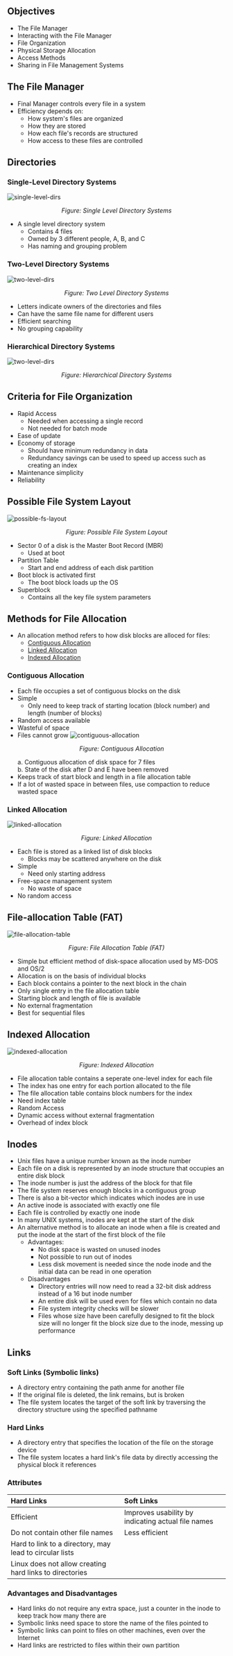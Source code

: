 ## Objectives
- The File Manager
- Interacting with the File Manager
- File Organization
- Physical Storage Allocation
- Access Methods
- Sharing in File Management Systems

## The File Manager
- Final Manager controls every file in a system
- Efficiency depends on:
  - How system's files are organized
  - How they are stored
  - How each file's records are structured
  - How access to these files are controlled

## Directories
### Single-Level Directory Systems
![single-level-dirs](./img/single-level-dir.png)
<i><p style="text-align: center;">Figure: Single Level Directory Systems</p></i>
- A single level directory system
  - Contains 4 files
  - Owned by 3 different people, A, B, and C
  - Has naming and grouping problem

### Two-Level Directory Systems
![two-level-dirs](./img/two-level-dirs.png)
<i><p style="text-align: center;">Figure: Two Level Directory Systems</p></i>
- Letters indicate owners of the directories and files
- Can have the same file name for different users
- Efficient searching
- No grouping capability

### Hierarchical Directory Systems
![two-level-dirs](./img/hierarchical-dir-systems.png)
<i><p style="text-align: center;">Figure: Hierarchical Directory Systems</p></i>

## Criteria for File Organization
- Rapid Access
  - Needed when accessing a single record
  - Not needed for batch mode
- Ease of update
- Economy of storage
  - Should have minimum redundancy in data
  - Redundancy savings can be used to speed up access such as creating an index
- Maintenance simplicity
- Reliability

## Possible File System Layout
![possible-fs-layout](./img/possible-fs-layout.png)
<i><p style="text-align: center;">Figure: Possible File System Layout</p></i>
- Sector 0 of a disk is the Master Boot Record (MBR)
  - Used at boot
- Partition Table
  - Start and end address of each disk partition
- Boot block is activated first
  - The boot block loads up the OS
- Superblock
  - Contains all the key file system parameters

## Methods for File Allocation
- An allocation method refers to how disk blocks are alloced for files:
  - [Contiguous Allocation](#contiguous-allocation)
  - [Linked Allocation](#linked-allocation)
  - [Indexed Allocation](#indexed-allocation)

### Contiguous Allocation
- Each file occupies a set of contiguous blocks on the disk
- Simple
  - Only need to keep track of starting location (block number) and length (number of blocks)
- Random access available
- Wasteful of space
- Files cannot grow
![contiguous-allocation](./img/contiguous-allocation.png)
<i><p style="text-align: center;">Figure: Contiguous Allocation</p></i>
a. Contiguous allocation of disk space for 7 files<br>
b. State of the disk after D and E have been removed<br>
- Keeps track of start block and length in a file allocation table
- If a lot of wasted space in between files, use compaction to reduce wasted space

### Linked Allocation
![linked-allocation](./img/linked-allocation.png)
<i><p style="text-align: center;">Figure: Linked Allocation</p></i>
- Each file is stored as a linked list of disk blocks
  - Blocks may be scattered anywhere on the disk
- Simple
  - Need only starting address
- Free-space management system
  - No waste of space
- No random access

## File-allocation Table (FAT)

![file-allocation-table](./img/file-allocation-table.png)
<i><p style="text-align: center;">Figure: File Allocation Table (FAT)</p></i>
- Simple but efficient method of disk-space allocation used by MS-DOS and OS/2
- Allocation is on the basis of individual blocks
- Each block contains a pointer to the next block in the chain
- Only single entry in the file allocation table
- Starting block and length of file is available
- No external fragmentation
- Best for sequential files

## Indexed Allocation
![indexed-allocation](./img/indexed-allocation.png)
<i><p style="text-align: center;">Figure: Indexed Allocation</p></i>
- File allocation table contains a seperate one-level index for each file
- The index has one entry for each portion allocated to the file
- The file allocation table contains block numbers for the index
- Need index table
- Random Access
- Dynamic access without external fragmentation
- Overhead of index block

## Inodes
- Unix files have a unique number known as the inode number
- Each file on a disk is represented by an inode structure that occupies an entire disk block
- The inode number is just the address of the block for that file
- The file system reserves enough blocks in a contiguous group
- There is also a bit-vector which indicates which inodes are in use
- An active  inode is associated with exactly one file
- Each file is controlled by exactly one inode
- In many UNIX systems, inodes are kept at the start of the disk
- An alternative method is to allocate an inode when a file is created and put the inode at the start of the first block of the file
  - Advantages:
    - No disk space is wasted on unused inodes
    - Not possible to run out of inodes
    - Less disk movement is needed since the node inode and the initial data can be read in one operation
  - Disadvantages
    - Directory entries will now need to read a 32-bit disk address instead of a 16 but inode number
    - An entire disk will be used even for files which contain no data
    - File system integrity checks will be slower
    - Files whose size have been carefully designed to fit the block size will no longer fit the block size due to the inode, messing up performance

## Links
### Soft Links (Symbolic links)
- A directory entry containing the path anme for another file
- If the original file is deleted, the link remains, but is broken
- The file system locates the target of the soft link by traversing the directory structure using the specified pathname
### Hard Links
- A directory entry that specifies the location of the file on the storage device
- The file system locates a hard link's file data by directly accessing the physical block it references
### Attributes
|Hard Links|Soft Links|
|:-|:-|
|Efficient|Improves usability by indicating actual file names|
|Do not contain other file names|Less efficient|
|Hard to link to a directory, may lead to circular lists||
|Linux does not allow creating hard links to directories||
### Advantages and Disadvantages
- Hard links do not require any extra space, just a counter in the inode to keep track how many there are
- Symbolic links need space to store the name of the files pointed to
- Symbolic links can point to files on other machines, even over the Internet
- Hard links are restricted to files within their own partition
